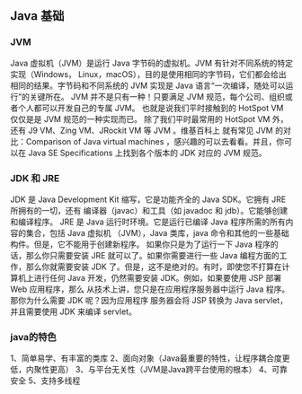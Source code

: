 ## Java 基础

### JVM
Java 虚拟机（JVM）是运⾏ Java 字节码的虚拟机。JVM 有针对不同系统的特定实现（Windows，
Linux，macOS），⽬的是使⽤相同的字节码，它们都会给出相同的结果。字节码和不同系统的
JVM 实现是 Java 语⾔“⼀次编译，随处可以运⾏”的关键所在。
JVM 并不是只有⼀种！只要满⾜ JVM 规范，每个公司、组织或者个⼈都可以开发⾃⼰的专属
JVM。 也就是说我们平时接触到的 HotSpot VM 仅仅是是 JVM 规范的⼀种实现⽽已。
除了我们平时最常⽤的 HotSpot VM 外，还有 J9 VM、Zing VM、JRockit VM 等 JVM 。维基百科上
就有常⻅ JVM 的对⽐：Comparison of Java virtual machines ，感兴趣的可以去看看。并且，你可
以在 Java SE Specifications 上找到各个版本的 JDK 对应的 JVM 规范。

### JDK 和 JRE

JDK 是 Java Development Kit 缩写，它是功能⻬全的 Java SDK。它拥有 JRE 所拥有的⼀切，还有
编译器（javac）和⼯具（如 javadoc 和 jdb）。它能够创建和编译程序。
JRE 是 Java 运⾏时环境。它是运⾏已编译 Java 程序所需的所有内容的集合，包括 Java 虚拟机
（JVM），Java 类库，java 命令和其他的⼀些基础构件。但是，它不能⽤于创建新程序。
如果你只是为了运⾏⼀下 Java 程序的话，那么你只需要安装 JRE 就可以了。如果你需要进⾏⼀些
Java 编程⽅⾯的⼯作，那么你就需要安装 JDK 了。但是，这不是绝对的。有时，即使您不打算在计
算机上进⾏任何 Java 开发，仍然需要安装 JDK。例如，如果要使⽤ JSP 部署 Web 应⽤程序，那么
从技术上讲，您只是在应⽤程序服务器中运⾏ Java 程序。那你为什么需要 JDK 呢？因为应⽤程序
服务器会将 JSP 转换为 Java servlet，并且需要使⽤ JDK 来编译 servlet。

### <div id="java_ts">java的特色</div>
1、简单易学、有丰富的类库
2、面向对象（Java最重要的特性，让程序耦合度更低，内聚性更高）
3、与平台无关性（JVM是Java跨平台使用的根本）
4、可靠安全
5、支持多线程
